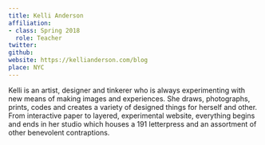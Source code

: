 ```yaml
---
title: Kelli Anderson
affiliation:
- class: Spring 2018
  role: Teacher
twitter:
github:
website: https://kellianderson.com/blog
place: NYC
---
```

Kelli is an artist, designer and tinkerer who is always experimenting with new means of making images and experiences. She draws, photographs, prints, codes and creates a variety of designed things for herself and other. From interactive paper to layered, experimental website, everything begins and ends in her studio which houses a 191 letterpress and an assortment of other benevolent contraptions.
